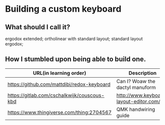 # Building a custom keyboard
## What should I call it?
ergodox extended; ortholinear with standard layout; standard layout ergodox;  

## How I stumbled upon being able to build one.

| URL(in learning order) | Description   |
|------------------------|---------------|
| https://github.com/mattdibi/redox-keyboard      | Can I? Woaw the dactyl manuform        |
| https://gitlab.com/cschalkwijk/couscous-kbd     | http://www.keyboard-layout-editor.com/ |
| https://www.thingiverse.com/thing:2704567       | QMK handwiring guide                   |

